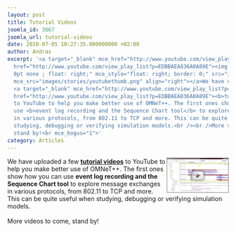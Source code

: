 ```yaml
---
layout: post
title: Tutorial Videos
joomla_id: 3667
joomla_url: tutorial-videos
date: 2010-07-05 10:27:35.000000000 +02:00
author: Andras
excerpt: '<a target="_blank" mce_href="http://www.youtube.com/view_play_list?p=EDBBAEA836A0A89E"
  href="http://www.youtube.com/view_play_list?p=EDBBAEA836A0A89E"><img style="border:
  0pt none ; float: right;" mce_style="float: right; border: 0;" src="images/stories/youtubethumb.png"
  mce_src="images/stories/youtubethumb.png" align="right"></a>We have uploaded a few
  <a target="_blank" mce_href="http://www.youtube.com/view_play_list?p=EDBBAEA836A0A89E"
  href="http://www.youtube.com/view_play_list?p=EDBBAEA836A0A89E"><b>tutorial videos</b></a>
  to YouTube to help you make better use of OMNeT++. The first ones show how you can
  use <b>event log recording and the Sequence Chart tool</b> to explore message exchanges
  in various protocols, from 802.11 to TCP and more. This can be quite useful when
  studying, debugging or verifying simulation models.<br /><br />More videos to come,
  stand by!<br mce_bogus="1">'
category: Articles
---
```

<a target="_blank" mce_href="http://www.youtube.com/view_play_list?p=EDBBAEA836A0A89E" href="http://www.youtube.com/view_play_list?p=EDBBAEA836A0A89E"><img style="border: 0pt none ; float: right;" mce_style="float: right; border: 0;" src="images/stories/youtubethumb.png" mce_src="images/stories/youtubethumb.png" align="right"></a>We have uploaded a few <a target="_blank" mce_href="http://www.youtube.com/view_play_list?p=EDBBAEA836A0A89E" href="http://www.youtube.com/view_play_list?p=EDBBAEA836A0A89E"><b>tutorial videos</b></a> to YouTube to help you make better use of OMNeT++. The first ones show how you can use <b>event log recording and the Sequence Chart tool</b> to explore message exchanges in various protocols, from 802.11 to TCP and more. This can be quite useful when studying, debugging or verifying simulation models.<br /><br />More videos to come, stand by!<br mce_bogus="1">
